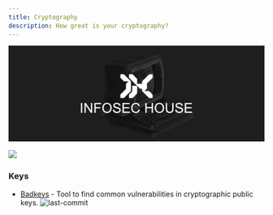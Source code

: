 ```yaml
---
title: Cryptography
description: How great is your cryptography?
---
```


![](/assets/headers/header-logo.png)

![](https://img.shields.io/badge/Tools%20%26%20Resources%20Available-1-757575?style=for-the-badge)

### Keys

* [Badkeys](https://github.com/badkeys/badkeys) - Tool to find common vulnerabilities in cryptographic public keys. ![last-commit](https://img.shields.io/github/last-commit/badkeys/badkeys?style=flat)
